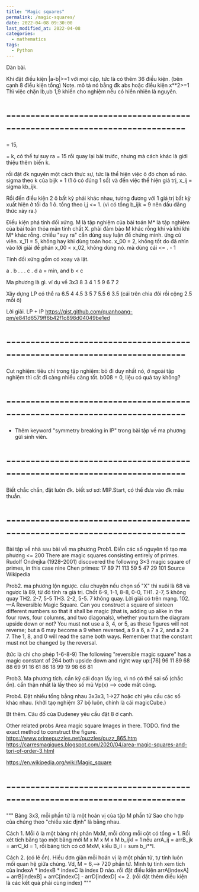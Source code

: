 ```yaml
---
title: "Magic squares"
permalink: /magic-squares/
date: 2022-04-08 09:30:00
last_modified_at: 2022-04-08
categories:
  - mathematics
tags:
  - Python
---
```


Dàn bài.

Khi đặt điều kiện |a-b|>=1 với mọi cặp, tức là có thêm 36 điều kiện. (bên cạnh 8 điều kiện tổng)
Note. mô tả nó bằng đk abs hoặc điều kiện x**2>=1
Thì việc chặn lb,ub 1,9 khiến cho nghiệm nếu có hiển nhiên là nguyên.

# --------------------------------------------------------------------------- #

= 15,

 = k, có thể tự suy ra = 15 rồi quay lại bài trước, nhưng mà cách khác là giới thiệu thêm biến k.

rồi đặt đk nguyên một cách thực sự, tức là thể hiện việc ô đó chọn số nào.  sigma theo k của bijk = 1 (1 ô có đúng 1 số)
và đến việc thể hiện giá trị, x_ij = sigma kb_ijk.

Rồi đến điều kiện 2 ô bất kỳ phải khác nhau, tương đương với 1 giá trị bất kỳ xuất hiện ở tối đa 1 ô. tổng theo i,j <= 1.
(vì có tổng b_ijk = 9 nên dấu đẳng thức xảy ra.)


Điều kiện phá tính đối xứng.
M là tập nghiệm của bài toán
M* là tập nghiệm của bài toán thỏa mãn tính chất X.
phải đảm bảo M khác rỗng khi và khỉ khi M* khác rỗng.
chiều "suy ra" cần dùng suy luận để chứng minh.
ứng cử viên.
x_11 = 5, không hay khi dùng toán học.
x_00 = 2, không tốt do đã nhìn vào lời giải để phán
x_00 < x_02, không dùng nó. mà dùng cái <= . - 1

Tính đối xứng gồm có xoay và lật.

a . b
. . .
c . d
a = min, and b < c


Ma phương là gì.
ví dụ về 3x3
8 3 4
1 5 9
6 7 2


Xây dựng LP
có thể ra
6.5 4 4.5
3 5 7
5.5 6 3.5
(cái trên chia đôi rồi cộng 2.5 mỗi ô)

Lời giải.
LP + IP
https://gist.github.com/quanhoang-pm/e841d6579ff6b42f1c898d04049be1ed


# --------------------------------------------------------------------------- #
Cut nghiệm: tiêu chỉ trong tập nghiệm: bỏ đi duy nhất nó, ở ngoài tập nghiệm thì cắt đi càng nhiều càng tốt.
b008 = 0, liệu có quá tay không?

# --------------------------------------------------------------------------- #



- Thêm keyword "symmetry breaking in IP" trong bài tập về ma phương gửi sinh viên.


# --------------------------------------------------------------------------- #
Biết chắc chắn, đặt luôn đk.
biết sơ sơ: MIP.Start, có thể đưa vào đk mâu thuẫn.


# --------------------------------------------------------------------------- #

Bài tập về nhà sau bài về ma phương
Prob1. Điền các số nguyên tố tạo ma phương <= 200
There are magic squares consisting entirely of primes. Rudolf Ondrejka (1928–2001) discovered the following 3×3 magic square of primes, in this case nine Chen primes:
17	89	71
113	59	5
47	29	101
Source Wikipedia

Prob2. ma phương lộn ngược. câu chuyện nếu chọn số "X" thì xuôi là 68 và ngược là 89, từ đó tính ra giá trị. Chốt 6-9, 1-1, 8-8, 0-0,
  TH1. 2-7, 5 không quay
  TH2. 2-7, 5-5
  TH3. 2-2, 5-5. 7 không quay.
  Lời giải có trên mạng.
  102.—A Reversible Magic Square.
  Can you construct a square of sixteen different numbers so that it shall be magic (that is, adding up alike in the four rows, four columns, and two diagonals), whether you turn the diagram upside down or not? You must not use a 3, 4, or 5, as these figures will not reverse; but a 6 may become a 9 when reversed, a 9 a 6, a 7 a 2, and a 2 a 7. The 1, 8, and 0 will read the same both ways. Remember that the constant must not be changed by the reversal.

  (tức là chỉ cho phép 1-6-8-9)
  The following "reversible magic square" has a magic constant of 264 both upside down and right way up:[76]
  96	11	89	68
  88	69	91	16
  61	86	18	99
  19	98	66	81

Prob3. Ma phương tích. cần kỹ cái đoạn lấy log, vì nó có thể sai số (chắc ổn). cẩn thận nhất là lấy theo số mũ Vp(x) --> code mất công.

Prob4. Đặt nhiều tổng bằng nhau  3x3x3, 1->27 hoặc chỉ yêu cầu các số khác nhau. (khởi tạọ nghiệm 37 bộ luôn, chính là cái magicCube.)

Bt thêm. Câu đố của Dudeney yêu cầu đặt 8 ở cạnh.

Other related probs
Area magic square
Images in there. TODO. find the exact method to construct the figure.
https://www.primepuzzles.net/puzzles/puzz_865.htm
https://carresmagiques.blogspot.com/2020/04/area-magic-squares-and-tori-of-order-3.html


https://en.wikipedia.org/wiki/Magic_square



# --------------------------------------------------------------------------- #

"""
Bảng 3x3, mỗi phần tử là một hoán vị của tập M phần tử
Sao cho hợp của chúng theo "chiều xác định" là bằng nhau.

Cách 1. Mỗi ô là một bảng nhị phân MxM, mỗi dòng mỗi cột có tổng = 1.
Rồi xét tích bằng tạo một bảng mới M x M x M x M
b_ijkl = 1 nếu arrA_ij = arrB_jk = arrC_kl = 1, rồi bảng tích có cỡ MxM, kiểu B_il = sum b_i**l.

Cách 2. (có lẽ ổn). Hiểu đơn giản mỗi hoán vị là một phần tử, tự tính luôn mối quan hệ giữa chúng.
Vd, M = 6,--> 720 phần tử. Mình tự tính xem tích của indexA * indexB * indexC là index D nào. rồi đặt điều kiện
arrA[indexA] + arrB[indexB] + arrC[indexC] - arrD[indexD] <= 2. (rồi đặt thêm điều kiện là các kết quả phải cùng index)
"""

